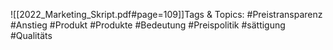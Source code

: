 
![[2022_Marketing_Skript.pdf#page=109]]Tags & Topics:
   #Preistransparenz
   #Anstieg
   #Produkt
   #Produkte
   #Bedeutung
   #Preispolitik
   #sättigung
   #Qualitäts